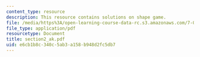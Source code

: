```yaml
---
content_type: resource
description: This resource contains solutions on shape game.
file: /media/https%3A/open-learning-course-data-rc.s3.amazonaws.com/7-014-introductory-biology-spring-2005/e6cb1b8c340c5ab3a158b948d2fc5db7_section2_ak.pdf
file_type: application/pdf
resourcetype: Document
title: section2_ak.pdf
uid: e6cb1b8c-340c-5ab3-a158-b948d2fc5db7
---
```

